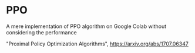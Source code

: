 # PPO

A mere implementation of PPO algorithm on Google Colab without considering the performance

"Proximal Policy Optimization Algorithms", https://arxiv.org/abs/1707.06347
